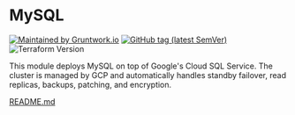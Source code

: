 <!--
:type: service
:name: MySQL
:description: Deploy and manage MySQL on GCP using Google's Cloud SQL Service
:icon: /_docs/mysql.png
:category: database
:cloud: gcp
:tags: data, database, sql, mysql
:license: open-source
:built-with: terraform
-->
# MySQL
[![Maintained by Gruntwork.io](https://img.shields.io/badge/maintained%20by-gruntwork.io-%235849a6.svg)](https://gruntwork.io/?ref=repo_google_cloudsql)
[![GitHub tag (latest SemVer)](https://img.shields.io/github/tag/gruntwork-io/terraform-google-sql.svg?label=latest)](http://github.com/gruntwork-io/terraform-google-sql/releases/latest)
![Terraform Version](https://img.shields.io/badge/tf-%3E%3D0.12.0-blue.svg)

This module deploys MySQL on top of Google's Cloud SQL Service. The cluster is managed by GCP and automatically handles 
standby failover, read replicas, backups, patching, and encryption.

[README.md](README.md)
